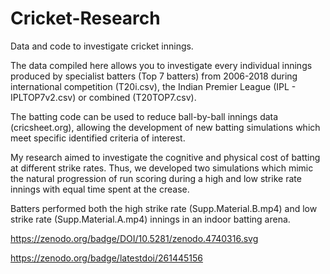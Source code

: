 # Cricket-Research
Data and code to investigate cricket innings.

The data compiled here allows you to investigate every individual innings produced by specialist batters (Top 7 batters) from 2006-2018
during international competition (T20i.csv), the Indian Premier League (IPL - IPLTOP7v2.csv) or combined (T20TOP7.csv).

The batting code can be used to reduce ball-by-ball innings data (cricsheet.org), allowing the development of new batting simulations which meet specific identified criteria of interest. 

My research aimed to investigate the cognitive and physical cost of batting at different strike rates. Thus, we developed two simulations which mimic the natural progression of run scoring during a high and low strike rate innings with equal time spent at the crease.  

Batters performed both the high strike rate (Supp.Material.B.mp4) and low strike rate (Supp.Material.A.mp4) innings in an indoor batting arena. 

https://zenodo.org/badge/DOI/10.5281/zenodo.4740316.svg

https://zenodo.org/badge/latestdoi/261445156
